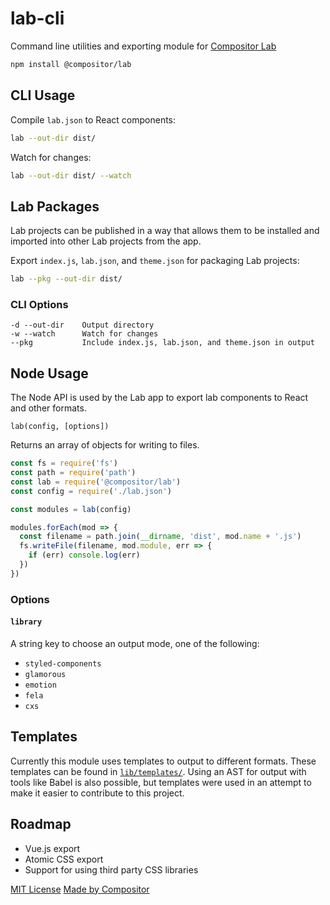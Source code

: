 
# lab-cli

Command line utilities and exporting module for [Compositor Lab][lab]

```sh
npm install @compositor/lab
```

## CLI Usage

Compile `lab.json` to React components:

```sh
lab --out-dir dist/
```

Watch for changes:

```sh
lab --out-dir dist/ --watch
```

## Lab Packages

Lab projects can be published in a way that allows them to be installed and imported into other Lab projects from the app.

Export `index.js`, `lab.json`, and `theme.json` for packaging Lab projects:

```sh
lab --pkg --out-dir dist/
```

### CLI Options

```
-d --out-dir    Output directory
-w --watch      Watch for changes
--pkg           Include index.js, lab.json, and theme.json in output
```

## Node Usage

The Node API is used by the Lab app to export lab components to React and other formats.

`lab(config, [options])`

Returns an array of objects for writing to files.

```js
const fs = require('fs')
const path = require('path')
const lab = require('@compositor/lab')
const config = require('./lab.json')

const modules = lab(config)

modules.forEach(mod => {
  const filename = path.join(__dirname, 'dist', mod.name + '.js')
  fs.writeFile(filename, mod.module, err => {
    if (err) console.log(err)
  })
})
```

### Options

#### `library`

A string key to choose an output mode, one of the following:

- `styled-components`
- `glamorous`
- `emotion`
- `fela`
- `cxs`


## Templates

Currently this module uses templates to output to different formats.
These templates can be found in [`lib/templates/`](https://github.com/c8r/lab-cli/tree/master/lib/templates).
Using an AST for output with tools like Babel is also possible,
but templates were used in an attempt to make it easier to contribute to this project.

## Roadmap

- Vue.js export
- Atomic CSS export
- Support for using third party CSS libraries

[MIT License](LICENSE.md)
[Made by Compositor](https://compositor.io)

[lab]: https://compositor.io/lab/
